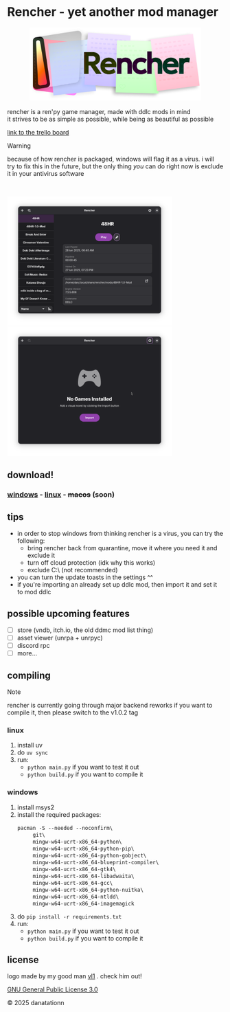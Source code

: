# Rencher - yet another mod manager
<p align="center">
	<img src="public/rencher-logo.png" width="400px"/>
<p/>

rencher is a ren'py game manager, made with ddlc mods in mind
<br/>
it strives to be as simple as possible, while being as beautiful as possible

[link to the trello board](https://trello.com/b/CGaqf0xx/rencher)

> [!WARNING]
> because of how rencher is packaged, windows will flag it as a virus.
> i will try to fix this in the future, but the only thing *you* can do right now is exclude it in your antivirus software
<br/>
<p>
	<img src="public/Screenshot From 2025-06-28 19-05-48.png" alt="Screenshot of Rencher's UI" width="384px"/>
	<img src="public/Screenshot From 2025-07-01 17-11-18.png" alt="Screenshot of Rencher's UI" width="384px"/>
</p>

## download!
### [windows](https://github.com/danatationn/Rencher/releases/latest/download/Rencher.exe) - [linux](https://github.com/danatationn/Rencher/releases/latest/download/Rencher) - ~~macos~~ (soon)

## tips
* in order to stop windows from thinking rencher is a virus, you can try the following:
  * bring rencher back from quarantine, move it where you need it and exclude it
  * turn off cloud protection (idk why this works)
  * exclude C:\ (not recommended)
* you can turn the update toasts in the settings ^^
* if you're importing an already set up ddlc mod, then import it and set it to mod ddlc

## possible upcoming features
- [ ] store (vndb, itch.io, the old ddmc mod list thing)
- [ ] asset viewer (unrpa + unrpyc)
- [ ] discord rpc
- [ ] more...

## compiling
> [!NOTE]
> rencher is currently going through major backend reworks
> if you want to compile it, then please switch to the v1.0.2 tag
### linux
1. install uv
2. do `uv sync`
3. run:
	* `python main.py` if you want to test it out
    * `python build.py` if you want to compile it

### windows
1. install msys2
2. install the required packages:
   ```
   pacman -S --needed --noconfirm\
        git\
		mingw-w64-ucrt-x86_64-python\
		mingw-w64-ucrt-x86_64-python-pip\
		mingw-w64-ucrt-x86_64-python-gobject\
		mingw-w64-ucrt-x86_64-blueprint-compiler\
		mingw-w64-ucrt-x86_64-gtk4\
		mingw-w64-ucrt-x86_64-libadwaita\
		mingw-w64-ucrt-x86_64-gcc\
		mingw-w64-ucrt-x86_64-python-nuitka\
		mingw-w64-ucrt-x86_64-ntldd\
        mingw-w64-ucrt-x86_64-imagemagick
   ```
3. do `pip install -r requirements.txt`
4. run:
	* `python main.py` if you want to test it out
	* `python build.py` if you want to compile it

## license

logo made by my good man [vl1](https://vl1.neocities.org/) . check him out!

[GNU General Public License 3.0](https://github.com/danatationn/rencher?tab=GPL-3.0-1-ov-file)

© 2025 danatationn